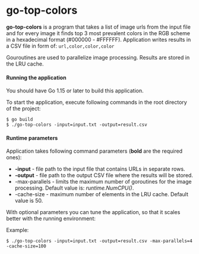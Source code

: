 # go-top-colors

**go-top-colors** is a program that takes a list of image urls from the input file 
and for every image it finds top 3 most prevalent colors 
in the RGB scheme in a hexadecimal format (#000000 - #FFFFFF).
Application writes results in a CSV file in form of: `url,color,color,color`

Gouroutines are used to parallelize image processing. Results are stored in the LRU cache.

#### Running the application

You should have Go 1.15 or later to build this application.

To start the application, execute following commands in the root directory of the project:

```
$ go build
$ ./go-top-colors -input=input.txt -output=result.csv
```

#### Runtime parameters

Application takes following command parameters (**bold** are the required ones):
- **-input** - file path to the input file that contains URLs in separate rows.
- **-output** - file path to the output CSV file where the results will be stored.
- -max-parallels - limits the maximum number of goroutines for the image processing. Default value is: *runtime.NumCPU()*.
- -cache-size - maximum number of elements in the LRU cache. Default value is 50.

With optional parameters you can tune the application, so that it scales better with the running environment:

Example: 
```
$ ./go-top-colors -input=input.txt -output=result.csv -max-parallels=4 -cache-size=100
```